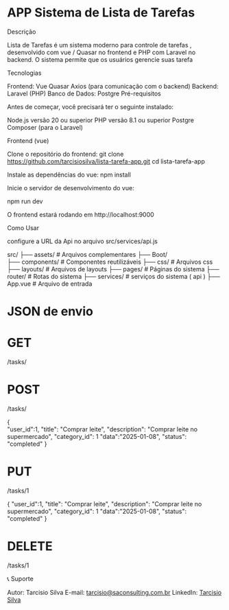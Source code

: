 

# APP Sistema de Lista de Tarefas

Descrição

Lista de Tarefas é um sistema moderno para controle de tarefas , desenvolvido com vue / Quasar  no frontend e PHP com Laravel no backend. O sistema permite que os usuários gerencie suas tarefa 


Tecnologias

Frontend:
Vue
Quasar
Axios (para comunicação com o backend)
Backend:
Laravel (PHP)
Banco de Dados:
Postgre
Pré-requisitos

Antes de começar, você precisará ter o seguinte instalado:

Node.js versão 20 ou superior
PHP versão 8.1 ou superior
Postgre
Composer (para o Laravel)


Frontend (vue)

Clone o repositório do frontend:
git clone https://github.com/tarcisiosilva/lista-tarefa-app.git
cd lista-tarefa-app

Instale as dependências do vue:
npm install

Inicie o servidor de desenvolvimento do vue:

npm run dev

O frontend estará rodando em http://localhost:9000


Como Usar

configure a URL da Api no arquivo src/services/api.js


src/
├── assets/             # Arquivos complementares 
├── Boot/               
├── components/         # Componentes reutilizáveis
├── css/                # Arquivos css 
├── layouts/            # Arquivos de layouts
├── pages/              # Páginas do sistema 
├── router/             # Rotas  do sistema 
├── services/           # serviços do sistema  ( api )
├── App.vue            # Arquivo de entrada



# JSON de envio

# GET 
/tasks/

# POST 
/tasks/

{	
    "user_id":1,
    "title": "Comprar leite",
    "description": "Comprar leite no supermercado",
    "category_id": 1
 	"data":"2025-01-08",
 	"status": "completed"
}

# PUT 
/tasks/1

{		"user_id":1,
    "title": "Comprar leite",
    "description": "Comprar leite no supermercado",
    "category_id": 1
 		"data":"2025-01-08",
 		"status": "completed"
}

# DELETE 
/tasks/1



📞 Suporte

Autor: Tarcisio Silva
E-mail: tarcisio@saconsulting.com.br
LinkedIn: [Tarcisio Silva](https://www.linkedin.com/in/taarcisiosilva/)
